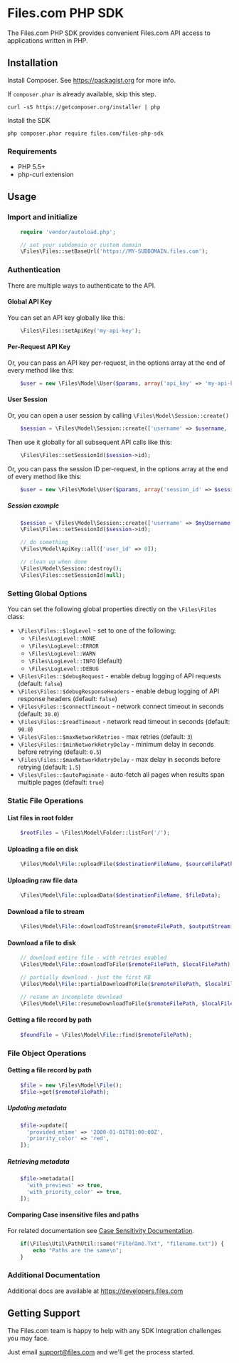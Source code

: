 # Files.com PHP SDK

The Files.com PHP SDK provides convenient Files.com API access to applications written in PHP.

## Installation

Install Composer. See https://packagist.org for more info.

If `composer.phar` is already available, skip this step. 

    curl -sS https://getcomposer.org/installer | php

Install the SDK

    php composer.phar require files.com/files-php-sdk

### Requirements

* PHP 5.5+
* php-curl extension

## Usage

### Import and initialize
```php 
    require 'vendor/autoload.php';

    // set your subdomain or custom domain
    \Files\Files::setBaseUrl('https://MY-SUBDOMAIN.files.com');
```

### Authentication

There are multiple ways to authenticate to the API.

#### Global API Key

You can set an API key globally like this:
```php 
    \Files\Files::setApiKey('my-api-key');
```

#### Per-Request API Key

Or, you can pass an API key per-request, in the options array at the end of every method like this:
```php 
    $user = new \Files\Model\User($params, array('api_key' => 'my-api-key'));
```

#### User Session

Or, you can open a user session by calling `\Files\Model\Session::create()`
```php 
    $session = \Files\Model\Session::create(['username' => $username, 'password' => $password]);
```

Then use it globally for all subsequent API calls like this:
```php 
    \Files\Files::setSessionId($session->id);
```

Or, you can pass the session ID per-request, in the options array at the end of every method like this:
```php 
    $user = new \Files\Model\User($params, array('session_id' => $session->id));
```

##### Session example
```php 
    $session = \Files\Model\Session::create(['username' => $myUsername, 'password' => $myPassword]);
    \Files\Files::setSessionId($session->id);

    // do something
    \Files\Model\ApiKey::all(['user_id' => 0]);

    // clean up when done
    \Files\Model\Session::destroy();
    \Files\Files::setSessionId(null);
```

### Setting Global Options

You can set the following global properties directly on the `\Files\Files` class:

* `\Files\Files::$logLevel` - set to one of the following:
  * `\Files\LogLevel::NONE`
  * `\Files\LogLevel::ERROR`
  * `\Files\LogLevel::WARN`
  * `\Files\LogLevel::INFO` (default)
  * `\Files\LogLevel::DEBUG`
* `\Files\Files::$debugRequest` - enable debug logging of API requests (default: `false`)
* `\Files\Files::$debugResponseHeaders` - enable debug logging of API response headers (default: `false`)
* `\Files\Files::$connectTimeout` - network connect timeout in seconds (default: `30.0`)
* `\Files\Files::$readTimeout` - network read timeout in seconds (default: `90.0`)
* `\Files\Files::$maxNetworkRetries` - max retries (default: `3`)
* `\Files\Files::$minNetworkRetryDelay` - minimum delay in seconds before retrying (default: `0.5`)
* `\Files\Files::$maxNetworkRetryDelay` - max delay in seconds before retrying (default: `1.5`)
* `\Files\Files::$autoPaginate` - auto-fetch all pages when results span multiple pages (default: `true`)

### Static File Operations

#### List files in root folder
```php 
    $rootFiles = \Files\Model\Folder::listFor('/');
```

#### Uploading a file on disk
```php 
    \Files\Model\File::uploadFile($destinationFileName, $sourceFilePath);
```

#### Uploading raw file data
```php 
    \Files\Model\File::uploadData($destinationFileName, $fileData);
```

#### Download a file to stream
```php 
    \Files\Model\File::downloadToStream($remoteFilePath, $outputStream);
```
#### Download a file to disk
```php 
    // download entire file - with retries enabled
    \Files\Model\File::downloadToFile($remoteFilePath, $localFilePath);

    // partially download - just the first KB
    \Files\Model\File::partialDownloadToFile($remoteFilePath, $localFilePath, 0, 1023);

    // resume an incomplete download
    \Files\Model\File::resumeDownloadToFile($remoteFilePath, $localFilePath);
```

#### Getting a file record by path
```php 
    $foundFile = \Files\Model\File::find($remoteFilePath);
```

### File Object Operations

#### Getting a file record by path
```php 
    $file = new \Files\Model\File();
    $file->get($remoteFilePath);
```

##### Updating metadata
```php 
    $file->update([
      'provided_mtime' => '2000-01-01T01:00:00Z',
      'priority_color' => 'red',
    ]);
```

##### Retrieving metadata
```php 
    $file->metadata([
      'with_previews' => true,
      'with_priority_color' => true,
    ]);
```

#### Comparing Case insensitive files and paths
For related documentation see [Case Sensitivity Documentation](https://www.files.com/docs/topics/file-system-semantics#case-sensitivity).
```php
    if(\Files\Util\PathUtil::same("Fïłèńämê.Txt", "filename.txt")) {
        echo "Paths are the same\n";
    }
```

### Additional Documentation

Additional docs are available at https://developers.files.com

## Getting Support

The Files.com team is happy to help with any SDK Integration challenges you may face.

Just email support@files.com and we'll get the process started.
